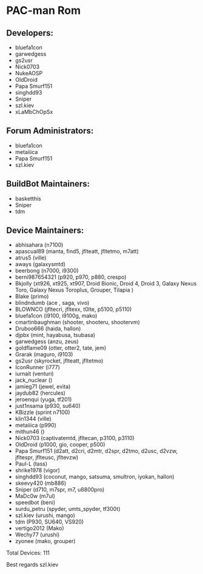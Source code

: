 PAC-man Rom
===========


Developers:
-----------
* bluefa1con
* garwedgess
* gs2usr
* Nick0703
* NukeAOSP
* OldDroid
* Papa Smurf151
* singhdd93
* Sniper
* szl.kiev
* xLaMbChOpSx


Forum Administrators:
----------
* bluefa1con
* metaiiica
* Papa Smurf151
* szl.kiev


BuildBot Maintainers:
----------
* basketthis
* Sniper
* tdm


Device Maintainers:
----------
* abhisahara (n7100)
* apascual89 (manta, find5, jflteatt, jfltetmo, m7att)
* atrus5 (ville)
* aways (galaxysmtd)
* beerbong (n7000, i9300)
* berni987654321 (p920, p970, p880, crespo)
* Bkjolly (xt926, xt925, xt907, Droid Bionic, Droid 4, Droid 3, Galaxy Nexus Toro, Galaxy Nexus Toroplus, Grouper, Tilapia )
* Blake (primo)
* blindndumb (ace , saga, vivo)
* BLOWNCO (jfltecri, jfltexx, t0lte, p5100, p5110)
* bluefa1con (i9100, i9100g, mako)
* cmartinbaughman (shooter, shooteru, shootervm)
* Druboo666 (haida, hallon)
* djpbx (mint, hayabusa, tsubasa)
* garwedgess (anzu, zeus)
* goldflame09 (otter, otter2, tate, jem)
* Grarak (maguro, i9103)
* gs2usr (skyrocket, jflteatt, jfltetmo)
* IconRunner (i777)
* iurnait (venturi)
* jack_nuclear ()
* jamieg71 (jewel, evita)
* jaydub82 (hercules)
* jeroenqui (yuga, tf201)
* just1nsama (p930, su640)
* KBizzle (sprint n7100)
* klin1344 (ville)
* metaiiica (p990)
* mithun46 ()
* Nick0703 (captivatemtd, jfltecan, p3100, p3110)
* OldDroid (p1000, gio, cooper, p500)
* Papa Smurf151 (d2att, d2cri, d2mtr, d2spr, d2tmo, d2usc, d2vzw, jfltespr, jflteusc, jfltevzw)
* Paul-L (tass)
* shrike1978 (vigor)
* singhdd93 (coconut, mango, satsuma, smultron, iyokan, hallon)
* skeevy420 (mb886)
* Sniper (d710, m7spr, m7, u8800pro)
* MaDc0w (m7ul)
* speedbot (beni)
* surdu_petru (spyder, umts_spyder, tf300t)
* szl.kiev (urushi, mango)
* tdm (P930, SU640, VS920)
* vertigo2012 (Mako)
* Wechy77 (urushi)
* zyonee (mako, grouper)

Total Devices: 111

Best regards
     szl.kiev
